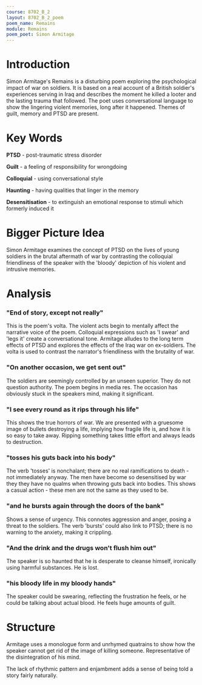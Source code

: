 ```yaml
---
course: 8702_B_2
layout: 8702_B_2_poem
poem_name: Remains
module: Remains
poem_poet: Simon Armitage
---
```


# Introduction

Simon Armitage's Remains is a disturbing poem exploring the psychological impact of war on soldiers. It is based on a real account of a British soldier's experiences serving in Iraq and describes the moment he killed a looter and the lasting trauma that followed. The poet uses conversational language to show the lingering violent memories, long after it happened. Themes of guilt, memory and PTSD are present.

# Key Words

**PTSD** - post-traumatic stress disorder

**Guilt** - a feeling of responsibility for wrongdoing

**Colloquial** - using conversational style

**Haunting** - having qualities that linger in the memory

**Desensitisation** - to extinguish an emotional response to stimuli which formerly induced it

# Bigger Picture Idea

Simon Armitage examines the concept of PTSD on the lives of young soldiers in the brutal aftermath of war by contrasting the colloquial friendliness of the speaker with the 'bloody' depiction of his violent and intrusive memories.

# Analysis

### "End of story, except not really"

This is the poem's volta. The violent acts begin to mentally affect the narrative voice of the poem. Colloquial expressions such as 'I swear' and 'legs it' create a conversational tone. Armitage alludes to the long term effects of PTSD and explores the effects of the Iraq war on ex-soldiers. The volta is used to contrast the narrator's friendliness with the brutality of war.

### "On another occasion, we get sent out"

The soldiers are seemingly controlled by an unseen superior. They do not question authority. The poem begins in media res. The occasion has obviously stuck in the speakers mind, making it significant.

### "I see every round as it rips through his life"

This shows the true horrors of war. We are presented with a gruesome image of bullets destroying a life, implying how fragile life is, and how it is so easy to take away. Ripping something takes little effort and always leads to destruction.

### "tosses his guts back into his body"

The verb 'tosses' is nonchalant; there are no real ramifications to death - not immediately anyway. The men have become so desensitised by war they they have no qualms when throwing guts back into bodies. This shows a casual action - these men are not the same as they used to be.

### "and he bursts again through the doors of the bank"

Shows a sense of urgency. This connotes aggression and anger, posing a threat to the soldiers. The verb 'bursts' could also link to PTSD; there is no warning to the anxiety, making it crippling.

### "And the drink and the drugs won't flush him out"

The speaker is so haunted that he is desperate to cleanse himself, ironically using harmful substances. He is lost.

### "his bloody life in my bloody hands"

The speaker could be swearing, reflecting the frustration he feels, or he could be talking about actual blood. He feels huge amounts of guilt.

# Structure

Armitage uses a monologue form and unrhymed quatrains to show how the speaker cannot get rid of the image of killing someone. Representative of the disintegration of his mind.

The lack of rhythmic pattern and enjambment adds a sense of being told a story fairly naturally.
